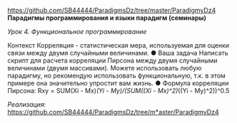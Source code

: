 https://github.com/SB44444/ParadigmsDz/tree/master/ParadigmyDz4  
**Парадигмы программирования и языки парадигм (семинары)**  
  
*Урок 4. Функциональное программирование*  

Контекст
Корреляция - статистическая мера, используемая для оценки
связи между двумя случайными величинами.
● Ваша задача
Написать скрипт для расчета корреляции Пирсона между
двумя случайными величинами (двумя массивами). Можете
использовать любую парадигму, но рекомендую использовать
функциональную, т.к. в этом примере она значительно
упростит вам жизнь.
● Формула корреляции Пирсона:
Rxy = SUM(Xi - Mx)*(Yi - My)/(SUM((Xi - Mx)^2)*((Yi - My)^2))^0.5

*Реализация:*
https://github.com/SB44444/ParadigmsDz/tree/m*aster/ParadigmyDz4